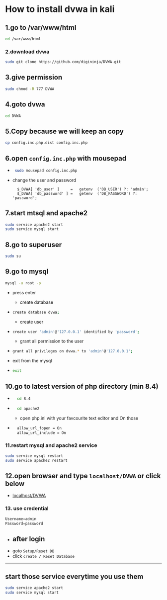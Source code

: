 # How to install dvwa in kali 

## 1.go to /var/www/html
```bash
cd /var/www/html
```
### 2.download dvwa
```bash
sudo git clone https://github.com/digininja/DVWA.git
```
## 3.give permission

```bash
sudo chmod -R 777 DVWA
```
## 4.goto dvwa
```bash
cd DVWA
```
## 5.Copy because we will keep an copy
```bash
cp config.inc.php.dist config.inc.php
```
## 6.open ```config.inc.php``` with mousepad
- ```bash
   sudo mousepad config.inc.php
  ```
- change the user and password
  ```
    $_DVWA[ 'db_user' ]     =   getenv  ('DB_USER') ?: 'admin';
    $_DVWA[ 'db_password' ] =   getenv  ('DB_PASSWORD') ?:   'password';
  ```

## 7.start mtsql and apache2
```bash
sudo service apache2 start
sudo service mysql start 
```
## 8.go to superuser
```bash
sudo su
```

## 9.go to mysql
```bash
mysql -u root -p
```
- press enter
  

  - create database 
- ``` bash
  create database dvwa;
  ```
  - create user
- ``` bash
  create user 'admin'@'127.0.0.1' identified by 'password';
  ```
  - grant all permission to the user
- ``` bash
  grant all privileges on dvwa.* to 'admin'@'127.0.0.1';
  ```
- exit from the mysql
- ``` bash
  exit
  ```

## 10.go to latest version of php directory (min 8.4) 
- ```bash
    cd 8.4
  ```
- ```bash
    cd apache2
  ```
  - open php.ini with your favcourite text editor and On those
- ```bash
    allow_url_fopen = On
    allow_url_include = On
  ```
### 11.restart mysql and apache2 service

```bash
sudo service mysql restart
sudo service apache2 restart
```
## 12.open browser and type ```localhost/DVWA``` or click below
- [localhost/DVWA](http://localhost/DVWA)

### 13. use credential
```c++
Username=admin
Password=password
```
- ##  after login
- goto ```Setup/Reset DB```
- click ```create / Reset Database```
---
## start those service everytime you use them
```bash
sudo service apache2 start
sudo service mysql start 
```